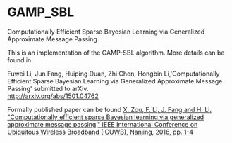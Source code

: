 # GAMP_SBL
Computationally Efficient Sparse Bayesian Learning via
Generalized Approximate Message Passing

This is an implementation of the GAMP-SBL algorithm. More details can be found in    

Fuwei Li, Jun Fang, Huiping Duan, Zhi Chen, Hongbin Li,'Computationally Efficient Sparse Bayesian Learning via
Generalized Approximate Message Passing' submitted to arXiv.    
http://arxiv.org/abs/1501.04762

Formally published paper can be found [X. Zou, F. Li, J. Fang and H. Li, "Computationally efficient sparse Bayesian learning via generalized approximate message passing," IEEE International Conference on Ubiquitous Wireless Broadband (ICUWB), Nanjing, 2016, pp. 1-4](https://ieeexplore.ieee.org/document/7790383)
